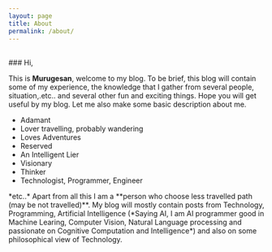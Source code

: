 ```yaml
---
layout: page
title: About
permalink: /about/
---
```

<br/>
### Hi,

This is **Murugesan**, welcome to my blog. To be brief, this blog will contain some of my experience, the knowledge that I gather from several people, situation,.etc.. and several other fun and exciting things. Hope you will get useful by my blog. Let me also make some basic description about me.

  <ul>
  <li>Adamant</li>
  <li>Lover travelling, probably wandering</li>
  <li>Loves Adventures</li>
  <li>Reserved</li>
  <li>An Intelligent Lier</li>
  <li>Visionary</li>
  <li>Thinker</li>
  <li>Technologist, Programmer, Engineer</li>
  </ul>
*etc..*
Apart from all this I am a **person who choose less travelled path (may be not travelled)**. My blog will mostly contain posts from Technology, Programming, Artificial Intelligence (*Saying AI, I am AI programmer good in Machine Learing, Computer Vision, Natural Language processing and passionate on Cognitive Computation and Intelligence*) and also on some philosophical view of Technology.
